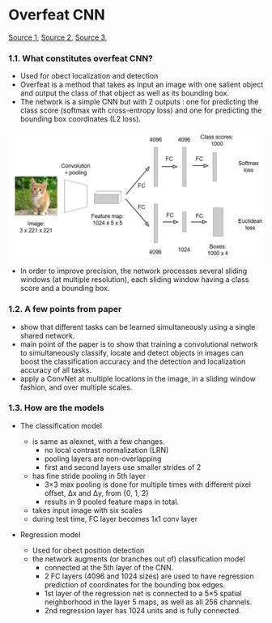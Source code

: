 # Overfeat CNN

[Source 1](https://vitalab.github.io/deep-learning/2017/04/18/overfeat.html), [Source 2](https://arxiv.org/pdf/1312.6229.pdf), [Source 3](https://medium.com/coinmonks/review-of-overfeat-winner-of-ilsvrc-2013-localization-task-object-detection-a6f8b9044754),


### 1.1. What constitutes overfeat CNN?
 - Used for obect localization and detection
 - Overfeat is a method that takes as input an image with one salient object and output the class of that object as well as its bounding box.
 - The network is a simple CNN but with 2 outputs : one for predicting the class score (softmax with cross-entropy loss) and one for predicting the bounding box coordinates (L2 loss).
 
  ![This is how the overfeat network looks](overfeat.png?raw=true "Overfeat network")
 
 - In order to improve precision, the network processes several sliding windows (at multiple resolution), each sliding window having a class score and a bounding box.

### 1.2. A few points from paper
 - show that different tasks can be learned simultaneously using a single shared network.
 - main point of the paper is to show that training a convolutional network to simultaneously classify, locate and detect objects in images can boost the classification accuracy and the detection and  localization accuracy of  all  tasks.
 - apply a ConvNet at multiple locations  in  the  image,  in  a  sliding  window fashion,  and  over multiple  scales.

### 1.3. How are the models
 - The classification model
   - is same as alexnet, with a few changes. 
     - no local contrast normalization (LRN)
     - pooling layers are non-overlapping
     - first and second layers use smaller strides of 2
   - has fine stride pooling in 5th layer
     - 3×3 max pooling is done for multiple times with different pixel offset, Δx and Δy, from {0, 1, 2}
     - results in 9 pooled feature maps in total.
   - takes input image with six scales
   - during test time, FC layer becomes 1x1 conv layer
 
  - Regression model
    - Used for obect position detection
    - the network augments (or branches out of) classification model
      - connected at the 5th layer of the CNN. 
      - 2 FC layers (4096 and 1024 sizes) are used to have regression prediction of coordinates for the bounding box edges.
      - 1st layer of the regression net is connected to a 5×5 spatial neighborhood in the layer 5 maps, as well as all 256 channels.
      - 2nd regression layer has 1024 units and is fully connected.
    
    
    
    
    
